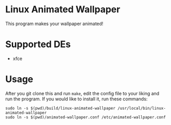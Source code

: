 # Linux Animated Wallpaper
This program makes your wallpaper animated! 
# Supported DEs
- xfce
# Usage
After you git clone this and run `make`, edit the config file to your liking and
 run the program. If you would like to install it, run these commands:
```
sudo ln -s $(pwd)/build/linux-animated-wallpaper /usr/local/bin/linux-animated-wallpaper
sudo ln -s $(pwd)/animated-wallpaper.conf /etc/animated-wallpaper.conf
```
